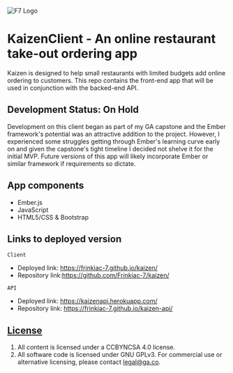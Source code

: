 ![F7 Logo](http://frinkiac-7.net/images/f7-pos.png "F7 logo")

# KaizenClient - An online restaurant take-out ordering app

Kaizen is designed to help small restaurants with limited budgets add online ordering to customers.  This repo contains the front-end app that will be used in conjunction with the backed-end API.

## Development Status: On Hold

Development on this client began as part of my GA capstone and the Ember framework's potential was an attractive addition to the project.  However, I experienced some struggles getting through Ember's learning curve early on and given the capstone's tight timeline I decided not shelve it for the initial MVP.  Future versions of this app will likely incorporate Ember or similar framework if requirements so dictate.

## App components

- Ember.js
- JavaScript
- HTML5/CSS & Bootstrap

## Links to deployed version
`Client`
- Deployed link:  https://frinkiac-7.github.io/kaizen/
- Repository link:https://github.com/Frinkiac-7/kaizen/

`API`
- Deployed link:  https://kaizenapi.herokuapp.com/
- Repository link: https://frinkiac-7.github.io/kaizen-api/

## [License](LICENSE)

1.  All content is licensed under a CC­BY­NC­SA 4.0 license.
1.  All software code is licensed under GNU GPLv3. For commercial use or
    alternative licensing, please contact legal@ga.co.
